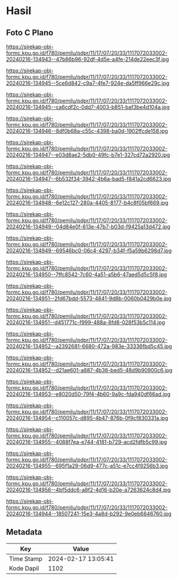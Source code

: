 # Hasil

## Foto C Plano

https://sirekap-obj-formc.kpu.go.id/f780/pemilu/pdpr/11/17/07/20/33/1117072033002-20240216-134943--47b86b96-92df-4d5e-a4fe-214de22eec3f.jpg

https://sirekap-obj-formc.kpu.go.id/f780/pemilu/pdpr/11/17/07/20/33/1117072033002-20240216-134945--5ce6d842-c9a7-4fe7-924e-da5ff966e29c.jpg

https://sirekap-obj-formc.kpu.go.id/f780/pemilu/pdpr/11/17/07/20/33/1117072033002-20240216-134945--ca6cdf2c-0dd7-4003-b851-baf3be4d104a.jpg

https://sirekap-obj-formc.kpu.go.id/f780/pemilu/pdpr/11/17/07/20/33/1117072033002-20240216-134946--8df0b68a-c55c-4398-ba0d-1902ffcde158.jpg

https://sirekap-obj-formc.kpu.go.id/f780/pemilu/pdpr/11/17/07/20/33/1117072033002-20240216-134947--e03d8ae2-5db0-49fc-b7e1-327cd72a2920.jpg

https://sirekap-obj-formc.kpu.go.id/f780/pemilu/pdpr/11/17/07/20/33/1117072033002-20240216-134947--6b532f34-3942-4b6a-bad5-f841a2cd6623.jpg

https://sirekap-obj-formc.kpu.go.id/f780/pemilu/pdpr/11/17/07/20/33/1117072033002-20240216-134948--6e12c127-280a-4405-8177-b4c8f05bf669.jpg

https://sirekap-obj-formc.kpu.go.id/f780/pemilu/pdpr/11/17/07/20/33/1117072033002-20240216-134949--04d84e0f-613e-47b7-b03d-f9425a13d472.jpg

https://sirekap-obj-formc.kpu.go.id/f780/pemilu/pdpr/11/17/07/20/33/1117072033002-20240216-134949--69546bc0-06c4-4297-b34f-f5a59b6298d7.jpg

https://sirekap-obj-formc.kpu.go.id/f780/pemilu/pdpr/11/17/07/20/33/1117072033002-20240216-134950--7ffc8542-7c60-4a51-a5b6-47aed5d5c5f8.jpg

https://sirekap-obj-formc.kpu.go.id/f780/pemilu/pdpr/11/17/07/20/33/1117072033002-20240216-134951--2fd67bdd-5573-4841-9d8b-0060b0429b0e.jpg

https://sirekap-obj-formc.kpu.go.id/f780/pemilu/pdpr/11/17/07/20/33/1117072033002-20240216-134951--d451771c-f999-488a-8fd8-028f53b5c114.jpg

https://sirekap-obj-formc.kpu.go.id/f780/pemilu/pdpr/11/17/07/20/33/1117072033002-20240216-134952--a2392681-6680-472a-983e-33336fbd5c45.jpg

https://sirekap-obj-formc.kpu.go.id/f780/pemilu/pdpr/11/17/07/20/33/1117072033002-20240216-134952--d21ae601-a887-4b36-bed5-48d9b90900c6.jpg

https://sirekap-obj-formc.kpu.go.id/f780/pemilu/pdpr/11/17/07/20/33/1117072033002-20240216-134953--e8020d50-79f4-4b60-9a9c-fda940df66ad.jpg

https://sirekap-obj-formc.kpu.go.id/f780/pemilu/pdpr/11/17/07/20/33/1117072033002-20240216-134954--c110057c-d895-4b47-876b-0f9cf830331a.jpg

https://sirekap-obj-formc.kpu.go.id/f780/pemilu/pdpr/11/17/07/20/33/1117072033002-20240216-134955--4088f7ea-e744-4181-b729-acd2fdfb5c99.jpg

https://sirekap-obj-formc.kpu.go.id/f780/pemilu/pdpr/11/17/07/20/33/1117072033002-20240216-134955--695f1a29-06d9-477c-a51c-e7cc4f9256b3.jpg

https://sirekap-obj-formc.kpu.go.id/f780/pemilu/pdpr/11/17/07/20/33/1117072033002-20240216-134956--4bf5ddc6-a8f2-4d16-b20e-a7263624c8d4.jpg

https://sirekap-obj-formc.kpu.go.id/f780/pemilu/pdpr/11/17/07/20/33/1117072033002-20240216-134944--18507241-15e3-4a8d-b292-9e0eb6846760.jpg


## Metadata

| Key        | Value               |
| ---------- | ------------------- |
| Time Stamp | 2024-02-17 13:05:41 |
| Kode Dapil | 1102                |



